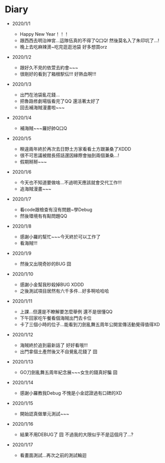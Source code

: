 # Diary

* 2020/1/1
  * Happy New Year！！！
  * 跟西西去明治神宮...這隊伍真的不得了Q口Q! 然後莫名入了朱印坑了...!
  * 晚上去吃麻辣燙~吃完逛逛池袋 好多想買orz
  
* 2020/1/2
  * 跟好久不見的依萱去約會~~~
  * 很剛好的看到了箱根駅伝!!! 好熱血啊!!!
  
* 2020/1/3
  * 出門在池袋亂花錢...
  * 把魯路修劇場版看完了QQ 還活著太好了
  * 回去補海賊漫畫啦~~~
  
* 2020/1/4
  * 補海賊~~~羅好帥Q口Q

* 2020/1/5
  * 睽違兩年終於再次去日野土方家看看土方跟兼桑了XDDD
  * 很不可思議被館長搭話還因緣際會抽到兩個兼桑...!
  * 假期掰掰~~~
  
* 2020/1/6
  * 今天也不知道要做啥...不過明天應該就會交代工作!!!
  * 追海賊漫畫~~~
  
* 2020/1/7
  * 看code跟檢查有沒有問題~學Debug
  * 然後環境有有點問題QQ
  
* 2020/1/8
  * 感謝小羅的幫忙~~~今天終於可以工作了
  * 看海賊!!!
  
* 2020/1/9
  * 然後又出現奇妙的BUG 囧 

* 2020/1/10
  * 感謝小金幫我秒殺掉BUG XDDD
  * 之後測試項目居然有六千多件...好多啊哈哈哈
  
* 2020/1/11
  * 上課...但還是不瞭解要怎麼舉例 還不是很懂QQ
  * 下午回家吃午餐看個海賊出門去卡位
  * 卡了三個小時的位子...能看到刀劍亂舞五周年公開宣傳活動覺得值得XD
  
* 2020/1/12
  * 海賊終於追到最新話了 好好看哦!!!
  * 出門拿個土產然後又不自覺亂花錢了 囧
  
* 2020/1/13
  * GO刀劍亂舞五周年紀念展~~~女生的錢真好騙 囧
  
* 2020/1/14
  * 感謝小羅教我Debug 不愧是小金認證過有口碑的XD

* 2020/1/15
  * 開始認真做單元測試~~~
  
* 2020/1/16
  * 結果不用DEBUG了 囧 不過我的大限似乎不是這個月了...?
  
* 2020/1/17
  * 看畫面測試...再次之前的測試輪迴
  
  
 
